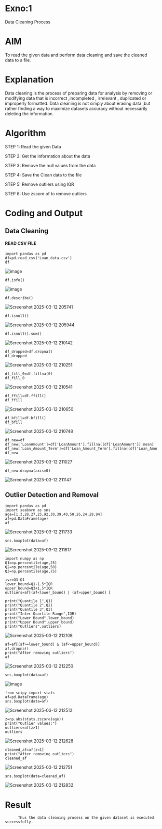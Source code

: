 # Exno:1
Data Cleaning Process

# AIM
To read the given data and perform data cleaning and save the cleaned data to a file.

# Explanation
Data cleaning is the process of preparing data for analysis by removing or modifying data that is incorrect ,incompleted , irrelevant , duplicated or improperly formatted. Data cleaning is not simply about erasing data ,but rather finding a way to maximize datasets accuracy without necessarily deleting the information.

# Algorithm
STEP 1: Read the given Data

STEP 2: Get the information about the data

STEP 3: Remove the null values from the data

STEP 4: Save the Clean data to the file

STEP 5: Remove outliers using IQR

STEP 6: Use zscore of to remove outliers

# Coding and Output
##  Data Cleaning
#### READ CSV FILE 
   ```
import pandas as pd
df=pd.read_csv('Loan_data.csv')
df
```
![image](https://github.com/user-attachments/assets/cb677b6c-086a-46ec-87d9-2a3a736d1cca)
```
df.info()
```
![image](https://github.com/user-attachments/assets/6342c7a3-96b1-49f9-9dc1-3d642acfa0c7)
```
df.describe()
```
![Screenshot 2025-03-12 205741](https://github.com/user-attachments/assets/2e5196ce-2086-43c2-88ea-c850ca86f18f)
```
df.isnull()
```
![Screenshot 2025-03-12 205944](https://github.com/user-attachments/assets/40256420-d6b8-4682-a1b7-a4d853048bd5)
```
df.isnull().sum()
```
![Screenshot 2025-03-12 210142](https://github.com/user-attachments/assets/8d18b6ae-a27e-4860-b9f1-9cc19826da56)
```
df_dropped=df.dropna()
df_dropped
```
![Screenshot 2025-03-12 210251](https://github.com/user-attachments/assets/830b54d2-51a2-4ecf-ae9b-34202e51121d)
```
df_fill_0=df.fillna(0)
df_fill_0
```
![Screenshot 2025-03-12 210541](https://github.com/user-attachments/assets/8159e4c6-d3be-4ea8-bd0a-5aae132bf868)

```
df_ffill=df.ffill()
df_ffill
```
![Screenshot 2025-03-12 210650](https://github.com/user-attachments/assets/a5136bd3-67d9-4cbc-a2a8-572a5949f949)

```
df_bfill=df.bfill()
df_bfill
```
![Screenshot 2025-03-12 210748](https://github.com/user-attachments/assets/5b0a9387-2f22-4755-aa0c-bd46cc2d3037)

```
df_new=df
df_new['LoanAmount']=df['LoanAmount'].fillna((df['LoanAmount']).mean)
df_new['Loan_Amount_Term']=df['Loan_Amount_Term'].fillna((df['Loan_Amount_Term']).mean)
df_new
```
![Screenshot 2025-03-12 211027](https://github.com/user-attachments/assets/fc4297da-3843-431c-b0db-aac6afae1c30)

```
df_new.dropna(axis=0)
```
![Screenshot 2025-03-12 211147](https://github.com/user-attachments/assets/b5c0f382-9e83-4fda-995d-439169d6f452)

## Outlier Detection and Removal
```
import pandas as pd
import seaborn as sns
age=[1,3,28,27,25,92,30,39,40,50,26,24,29,94]
af=pd.DataFrame(age)
af
```
![Screenshot 2025-03-12 211733](https://github.com/user-attachments/assets/c1ec6ba9-ed36-49cc-b328-6f8e309581af)

```
sns.boxplot(data=af)
```
![Screenshot 2025-03-12 211817](https://github.com/user-attachments/assets/005d6813-9cda-4a92-9e5f-4cd29f721192)

```
import numpy as np
Q1=np.percentile(age,25)
Q2=np.percentile(age,50)
Q3=np.percentile(age,75)
```
```
ivr=Q3-Q1
lower_bound=Q1-1.5*IQR
upper_bound=Q3+1.5*IQR
outliers=af[(af<lower_bound) | (af>upper_bound) ]
```
```
print("Quantile 1",Q1)
print("Quantile 2",Q2)
print("Quantile 3",Q3)
print("Inter Quartile Range",IQR)
print("Lower Bound",lower_bound)
print("Upper Bound",upper_bound)
print("Outliers",outliers)
```
![Screenshot 2025-03-12 212108](https://github.com/user-attachments/assets/96295492-fe39-40a7-9931-56a6c9739c65)

```
af=af[(af>=lower_bound) & (af<=upper_bound)]
af.dropna()
print("After removing outliers")
af
```
![Screenshot 2025-03-12 212250](https://github.com/user-attachments/assets/188b7ac3-7e1b-4a37-8a5e-a5274409dc6b)

```
sns.boxplot(data=af)
```
![image](https://github.com/user-attachments/assets/b9c8bc6d-2102-4ca6-b5d4-53c65738b586)
```
from scipy import stats
af=pd.DataFrame(age)
sns.boxplot(data=af)
```
![Screenshot 2025-03-12 212512](https://github.com/user-attachments/assets/b6ef3fc7-828b-4585-8f51-337eca2fd856)

```
z=np.abs(stats.zscore(age))
print("Outlier values:")
outliers=af[z>1]
outliers
```
![Screenshot 2025-03-12 212628](https://github.com/user-attachments/assets/04f01806-e4ff-494c-ac17-a6ea6db44bd5)

```
cleaned_af=af[z<1]
print("After removing outliers")
cleaned_af
```
![Screenshot 2025-03-12 212751](https://github.com/user-attachments/assets/4e0d5c79-07a7-42e3-856b-5ec5cb5a9996)

```
sns.boxplot(data=cleaned_af)
```
![Screenshot 2025-03-12 212832](https://github.com/user-attachments/assets/83820787-0f91-416d-9cdb-843a171ef70f)


# Result
          Thus the data cleaning process on the given dataset is executed successfully.
